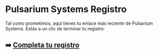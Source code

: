 # Pulsarium Systems Registro

Tal como prometimos, aquí tienes tu enlace más reciente de Pulsarium Systems. Estás a un clic de terminar tu registro:

## ➡️ [Completa tu registro](https://tinyurl.com/2ya7fhxk)
